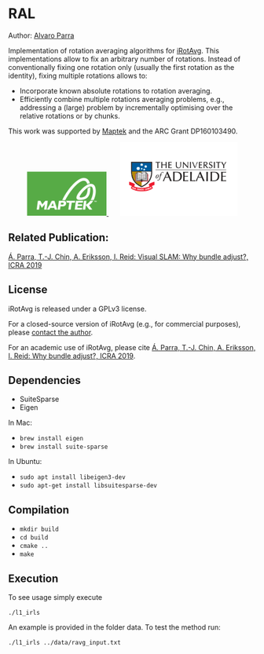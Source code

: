 
# RAL

Author: [Alvaro Parra](http://alvaroparra.com)

Implementation of rotation averaging algorithms for [iRotAvg](https://github.com/ajparra/iRotAvg/). This implementations allow to fix an arbitrary number of rotations. Instead of conventionally fixing one rotation only (usually the first rotation as the identity), fixing multiple rotations allows to:
- Incorporate known absolute rotations to rotation averaging.
- Efficiently combine multiple rotations averaging problems, e.g., addressing a (large) problem by incrementally optimising over the relative rotations or by chunks.


This work was supported by [Maptek](http://maptek.com) and the ARC Grant DP160103490.

<p align="center">
<a href="http://maptek.com">
<img src="../maptek_logo.png" height="90" alt="Maptek">
</a> &nbsp; &nbsp; &nbsp;
<a href="https://www.adelaide.edu.au">
<img src="../uofa_logo.gif" height="150" alt="The University of Adelaide">
</a>
</p>


## Related Publication:

[Á. Parra, T.-J. Chin, A. Eriksson, I. Reid: Visual SLAM: Why bundle adjust?, ICRA 2019](https://cs.adelaide.edu.au/~aparra/publication/parra19_icra/)


## License

iRotAvg is released under a GPLv3 license. 

For a closed-source version of iRotAvg (e.g., for commercial purposes), please [contact the author](https://cs.adelaide.edu.au/~aparra/#contact).

For an academic use of iRotAvg, please cite
[Á. Parra, T.-J. Chin, A. Eriksson, I. Reid: Why bundle adjust?, ICRA 2019](https://cs.adelaide.edu.au/~aparra/publication/parra19_icra/).


## Dependencies

 - SuiteSparse
 - Eigen
 
 In Mac: 
 
 - `brew install eigen`
 - `brew install suite-sparse`

 In Ubuntu:
 -  `sudo apt install libeigen3-dev`
 - `sudo apt-get install libsuitesparse-dev`
 
 
## Compilation

- `mkdir build`
- `cd build`
- `cmake ..`
- `make`

## Execution
To see usage simply execute
```
./l1_irls
```

An example is provided in the folder data. To test the method run:
```
./l1_irls ../data/ravg_input.txt
```
